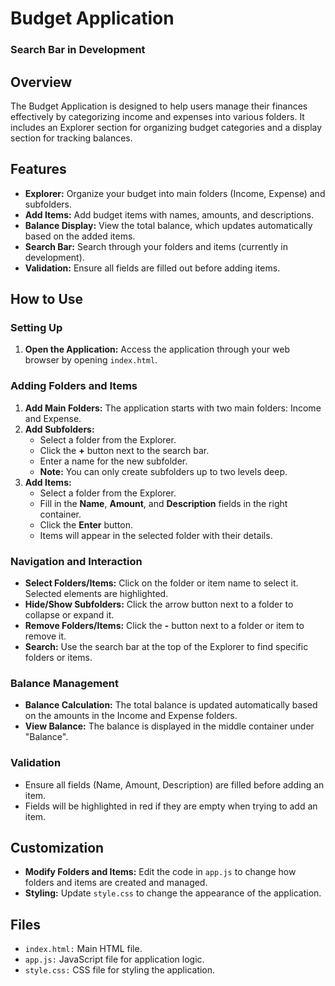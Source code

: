 # Budget Application

### **Search Bar in Development**

## Overview
The Budget Application is designed to help users manage their finances effectively by categorizing income and expenses into various folders. It includes an Explorer section for organizing budget categories and a display section for tracking balances.

## Features
- **Explorer:** Organize your budget into main folders (Income, Expense) and subfolders.
- **Add Items:** Add budget items with names, amounts, and descriptions.
- **Balance Display:** View the total balance, which updates automatically based on the added items.
- **Search Bar:** Search through your folders and items (currently in development).
- **Validation:** Ensure all fields are filled out before adding items.

## How to Use

### Setting Up
1. **Open the Application:** Access the application through your web browser by opening `index.html`.

### Adding Folders and Items
1. **Add Main Folders:** The application starts with two main folders: Income and Expense.
2. **Add Subfolders:**
   - Select a folder from the Explorer.
   - Click the **+** button next to the search bar.
   - Enter a name for the new subfolder.
   - **Note:** You can only create subfolders up to two levels deep.
3. **Add Items:**
   - Select a folder from the Explorer.
   - Fill in the **Name**, **Amount**, and **Description** fields in the right container.
   - Click the **Enter** button.
   - Items will appear in the selected folder with their details.

### Navigation and Interaction
- **Select Folders/Items:** Click on the folder or item name to select it. Selected elements are highlighted.
- **Hide/Show Subfolders:** Click the arrow button next to a folder to collapse or expand it.
- **Remove Folders/Items:** Click the **-** button next to a folder or item to remove it.
- **Search:** Use the search bar at the top of the Explorer to find specific folders or items.

### Balance Management
- **Balance Calculation:** The total balance is updated automatically based on the amounts in the Income and Expense folders.
- **View Balance:** The balance is displayed in the middle container under "Balance".

### Validation
- Ensure all fields (Name, Amount, Description) are filled before adding an item.
- Fields will be highlighted in red if they are empty when trying to add an item.

## Customization
- **Modify Folders and Items:** Edit the code in `app.js` to change how folders and items are created and managed.
- **Styling:** Update `style.css` to change the appearance of the application.

## Files
- `index.html:` Main HTML file.
- `app.js:` JavaScript file for application logic.
- `style.css:` CSS file for styling the application.